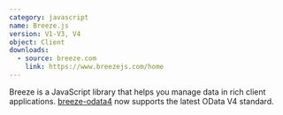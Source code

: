 ```yaml
---
category: javascript
name: Breeze.js
version: V1-V3, V4
object: Client
downloads:
  - source: breeze.com
    link: https://www.breezejs.com/home
---
```

Breeze is a JavaScript library that helps you manage data in rich client applications. [breeze-odata4](https://github.com/tschettler/breeze-odata4) now supports the latest OData V4 standard.